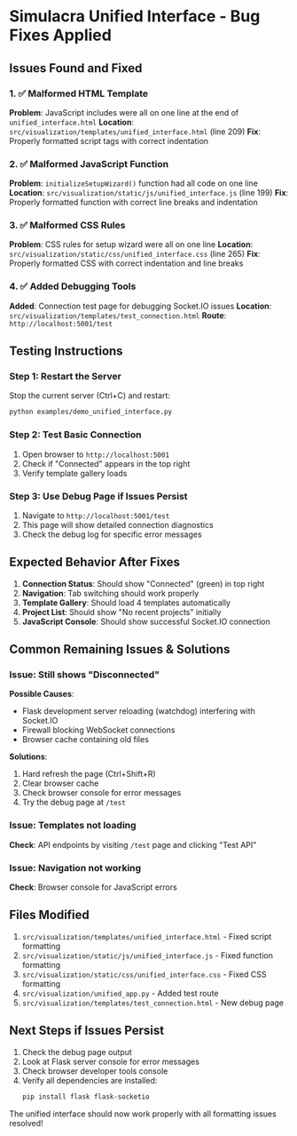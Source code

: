 # Simulacra Unified Interface - Bug Fixes Applied

## Issues Found and Fixed

### 1. ✅ Malformed HTML Template
**Problem**: JavaScript includes were all on one line at the end of `unified_interface.html`
**Location**: `src/visualization/templates/unified_interface.html` (line 209)
**Fix**: Properly formatted script tags with correct indentation

### 2. ✅ Malformed JavaScript Function
**Problem**: `initializeSetupWizard()` function had all code on one line
**Location**: `src/visualization/static/js/unified_interface.js` (line 199)
**Fix**: Properly formatted function with correct line breaks and indentation

### 3. ✅ Malformed CSS Rules  
**Problem**: CSS rules for setup wizard were all on one line
**Location**: `src/visualization/static/css/unified_interface.css` (line 265)
**Fix**: Properly formatted CSS with correct indentation and line breaks

### 4. ✅ Added Debugging Tools
**Added**: Connection test page for debugging Socket.IO issues
**Location**: `src/visualization/templates/test_connection.html`
**Route**: `http://localhost:5001/test`

## Testing Instructions

### Step 1: Restart the Server
Stop the current server (Ctrl+C) and restart:
```bash
python examples/demo_unified_interface.py
```

### Step 2: Test Basic Connection
1. Open browser to `http://localhost:5001`
2. Check if "Connected" appears in the top right
3. Verify template gallery loads

### Step 3: Use Debug Page if Issues Persist
1. Navigate to `http://localhost:5001/test`
2. This page will show detailed connection diagnostics
3. Check the debug log for specific error messages

## Expected Behavior After Fixes

1. **Connection Status**: Should show "Connected" (green) in top right
2. **Navigation**: Tab switching should work properly
3. **Template Gallery**: Should load 4 templates automatically
4. **Project List**: Should show "No recent projects" initially
5. **JavaScript Console**: Should show successful Socket.IO connection

## Common Remaining Issues & Solutions

### Issue: Still shows "Disconnected"
**Possible Causes**:
- Flask development server reloading (watchdog) interfering with Socket.IO
- Firewall blocking WebSocket connections
- Browser cache containing old files

**Solutions**:
1. Hard refresh the page (Ctrl+Shift+R)
2. Clear browser cache
3. Check browser console for error messages
4. Try the debug page at `/test`

### Issue: Templates not loading
**Check**: API endpoints by visiting `/test` page and clicking "Test API"

### Issue: Navigation not working
**Check**: Browser console for JavaScript errors

## Files Modified

1. `src/visualization/templates/unified_interface.html` - Fixed script formatting
2. `src/visualization/static/js/unified_interface.js` - Fixed function formatting  
3. `src/visualization/static/css/unified_interface.css` - Fixed CSS formatting
4. `src/visualization/unified_app.py` - Added test route
5. `src/visualization/templates/test_connection.html` - New debug page

## Next Steps if Issues Persist

1. Check the debug page output
2. Look at Flask server console for error messages
3. Check browser developer tools console
4. Verify all dependencies are installed:
   ```bash
   pip install flask flask-socketio
   ```

The unified interface should now work properly with all formatting issues resolved! 